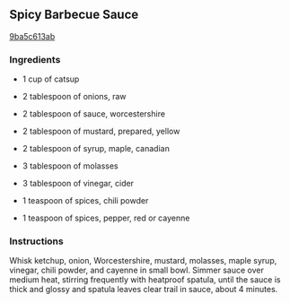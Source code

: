 ## Spicy Barbecue Sauce

[9ba5c613ab](http://www.food.com/recipe/spicy-barbecue-sauce-92440)

### Ingredients

 - 1 cup of catsup

 - 2 tablespoon of onions, raw

 - 2 tablespoon of sauce, worcestershire

 - 2 tablespoon of mustard, prepared, yellow

 - 2 tablespoon of syrup, maple, canadian

 - 3 tablespoon of molasses

 - 3 tablespoon of vinegar, cider

 - 1 teaspoon of spices, chili powder

 - 1 teaspoon of spices, pepper, red or cayenne

### Instructions

Whisk ketchup, onion, Worcestershire, mustard, molasses, maple syrup, vinegar, chili powder, and cayenne in small bowl. Simmer sauce over medium heat, stirring frequently with heatproof spatula, until the sauce is thick and glossy and spatula leaves clear trail in sauce, about 4 minutes.